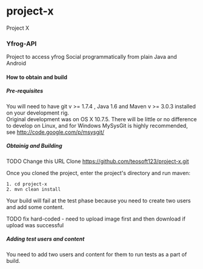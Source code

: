 project-x
=========

Project X

### Yfrog-API ###

Project to access yfrog Social programmatically from plain Java and Android

#### How to obtain and build ####

##### Pre-requisites #####

You will need to have git v >= 1.7.4 , Java 1.6 and Maven v >= 3.0.3 installed on your development rig.<br/>
Original development was on OS X 10.7.5. There will be little or no difference to develop on Linux,
and for Windows MySysGit is highly recommended, see http://code.google.com/p/msysgit/  

##### Obtainig and Building #####

TODO Change this URL Clone https://github.com/teosoft123/project-x.git 

Once you cloned the project, enter the project's directory and run maven:

    1. cd project-x
    2. mvn clean install

Your build will fail at the test phase because you need to create two users and add some content.

TODO fix hard-coded - need to upload image first and then download if upload was successful 

##### Adding test users and content #####

You need to add two users and content for them to run tests as a part of build.


  
